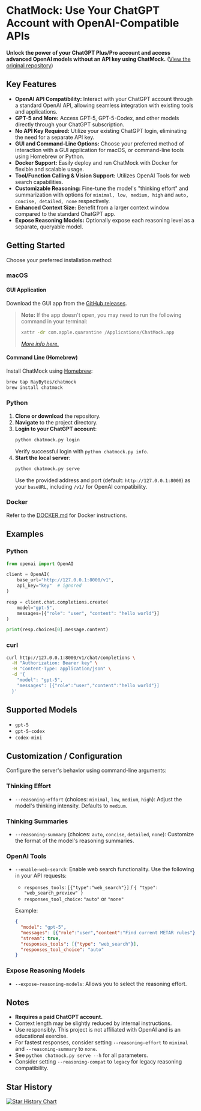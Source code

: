 # ChatMock: Use Your ChatGPT Account with OpenAI-Compatible APIs

**Unlock the power of your ChatGPT Plus/Pro account and access advanced OpenAI models without an API key using ChatMock.**  ([View the original repository](https://github.com/RayBytes/ChatMock))

## Key Features

*   **OpenAI API Compatibility:** Interact with your ChatGPT account through a standard OpenAI API, allowing seamless integration with existing tools and applications.
*   **GPT-5 and More:** Access GPT-5, GPT-5-Codex, and other models directly through your ChatGPT subscription.
*   **No API Key Required:** Utilize your existing ChatGPT login, eliminating the need for a separate API key.
*   **GUI and Command-Line Options:** Choose your preferred method of interaction with a GUI application for macOS, or command-line tools using Homebrew or Python.
*   **Docker Support:** Easily deploy and run ChatMock with Docker for flexible and scalable usage.
*   **Tool/Function Calling & Vision Support:** Utilizes OpenAI Tools for web search capabilities.
*   **Customizable Reasoning:** Fine-tune the model's "thinking effort" and summarization with options for `minimal, low, medium, high` and `auto, concise, detailed, none` respectively.
*   **Enhanced Context Size:** Benefit from a larger context window compared to the standard ChatGPT app.
*   **Expose Reasoning Models:** Optionally expose each reasoning level as a separate, queryable model.

## Getting Started

Choose your preferred installation method:

### macOS

#### GUI Application

Download the GUI app from the [GitHub releases](https://github.com/RayBytes/ChatMock/releases).
> **Note:**  If the app doesn't open, you may need to run the following command in your terminal:
>
> ```bash
> xattr -dr com.apple.quarantine /Applications/ChatMock.app
> ```
>
> *[More info here.](https://github.com/deskflow/deskflow/wiki/Running-on-macOS)*

#### Command Line (Homebrew)

Install ChatMock using [Homebrew](https://brew.sh/):
```bash
brew tap RayBytes/chatmock
brew install chatmock
```

### Python

1.  **Clone or download** the repository.
2.  **Navigate** to the project directory.
3.  **Login to your ChatGPT account**:
    ```bash
    python chatmock.py login
    ```
    Verify successful login with `python chatmock.py info`.
4.  **Start the local server**:
    ```bash
    python chatmock.py serve
    ```
    Use the provided address and port (default: `http://127.0.0.1:8000`) as your `baseURL`, including `/v1/` for OpenAI compatibility.

### Docker

Refer to the [DOCKER.md](https://github.com/RayBytes/ChatMock/blob/main/DOCKER.md) for Docker instructions.

## Examples

### Python

```python
from openai import OpenAI

client = OpenAI(
    base_url="http://127.0.0.1:8000/v1",
    api_key="key"  # ignored
)

resp = client.chat.completions.create(
    model="gpt-5",
    messages=[{"role": "user", "content": "hello world"}]
)

print(resp.choices[0].message.content)
```

### curl

```bash
curl http://127.0.0.1:8000/v1/chat/completions \
  -H "Authorization: Bearer key" \
  -H "Content-Type: application/json" \
  -d '{
    "model": "gpt-5",
    "messages": [{"role":"user","content":"hello world"}]
  }'
```

## Supported Models

*   `gpt-5`
*   `gpt-5-codex`
*   `codex-mini`

## Customization / Configuration

Configure the server's behavior using command-line arguments:

### Thinking Effort

*   `--reasoning-effort` (choices: `minimal`, `low`, `medium`, `high`): Adjust the model's thinking intensity. Defaults to `medium`.

### Thinking Summaries

*   `--reasoning-summary` (choices: `auto`, `concise`, `detailed`, `none`): Customize the format of the model's reasoning summaries.

### OpenAI Tools

*   `--enable-web-search`: Enable web search functionality. Use the following in your API requests:

    *   `responses_tools`: `[{"type":"web_search"}]` / `{ "type": "web_search_preview" }`
    *   `responses_tool_choice`: `"auto"` or `"none"`

    Example:

    ```json
    {
      "model": "gpt-5",
      "messages": [{"role":"user","content":"Find current METAR rules"}],
      "stream": true,
      "responses_tools": [{"type": "web_search"}],
      "responses_tool_choice": "auto"
    }
    ```

### Expose Reasoning Models

*   `--expose-reasoning-models`: Allows you to select the reasoning effort.

## Notes

*   **Requires a paid ChatGPT account.**
*   Context length may be slightly reduced by internal instructions.
*   Use responsibly. This project is not affiliated with OpenAI and is an educational exercise.
*   For fastest responses, consider setting `--reasoning-effort` to `minimal` and `--reasoning-summary` to `none`.
*   See `python chatmock.py serve --h` for all parameters.
*   Consider setting `--reasoning-compat` to `legacy` for legacy reasoning compatibility.

## Star History

[![Star History Chart](https://api.star-history.com/svg?repos=RayBytes/ChatMock&type=Timeline)](https://www.star-history.com/#RayBytes/ChatMock&Timeline)